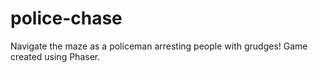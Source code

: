 # police-chase
Navigate the maze as a policeman arresting people with grudges! Game created using Phaser.
